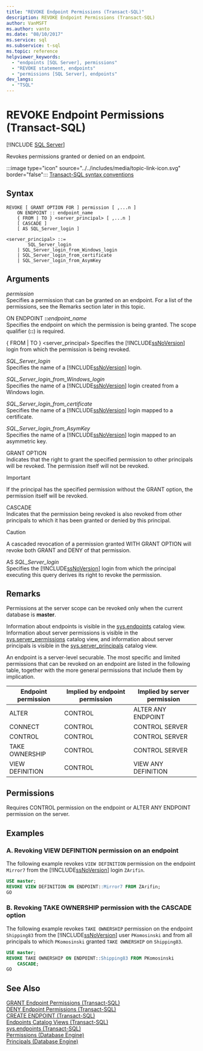 ```yaml
---
title: "REVOKE Endpoint Permissions (Transact-SQL)"
description: REVOKE Endpoint Permissions (Transact-SQL)
author: VanMSFT
ms.author: vanto
ms.date: "08/10/2017"
ms.service: sql
ms.subservice: t-sql
ms.topic: reference
helpviewer_keywords:
  - "endpoints [SQL Server], permissions"
  - "REVOKE statement, endpoints"
  - "permissions [SQL Server], endpoints"
dev_langs:
  - "TSQL"
---
```

# REVOKE Endpoint Permissions (Transact-SQL)
[!INCLUDE [SQL Server](../../includes/applies-to-version/sqlserver.md)]

  Revokes permissions granted or denied on an endpoint.  
  
 :::image type="icon" source="../../includes/media/topic-link-icon.svg" border="false"::: [Transact-SQL syntax conventions](../../t-sql/language-elements/transact-sql-syntax-conventions-transact-sql.md)  
  
## Syntax  
  
```syntaxsql
REVOKE [ GRANT OPTION FOR ] permission [ ,...n ]   
    ON ENDPOINT :: endpoint_name  
    { FROM | TO } <server_principal> [ ,...n ]  
    [ CASCADE ]  
    [ AS SQL_Server_login ]   
  
<server_principal> ::=   
        SQL_Server_login  
    | SQL_Server_login_from_Windows_login   
    | SQL_Server_login_from_certificate   
    | SQL_Server_login_from_AsymKey  
```  
  
## Arguments
 *permission*  
 Specifies a permission that can be granted on an endpoint. For a list of the permissions, see the Remarks section later in this topic.  
  
 ON ENDPOINT **::**_endpoint_name_  
 Specifies the endpoint on which the permission is being granted. The scope qualifier (**::**) is required.  
  
 { FROM | TO } \<server_principal> 
 Specifies the [!INCLUDE[ssNoVersion](../../includes/ssnoversion-md.md)] login from which the permission is being revoked.  
  
 *SQL_Server_login*  
 Specifies the name of a [!INCLUDE[ssNoVersion](../../includes/ssnoversion-md.md)] login.  
  
 *SQL_Server_login_from_Windows_login*  
 Specifies the name of a [!INCLUDE[ssNoVersion](../../includes/ssnoversion-md.md)] login created from a Windows login.  
  
 *SQL_Server_login_from_certificate*  
 Specifies the name of a [!INCLUDE[ssNoVersion](../../includes/ssnoversion-md.md)] login mapped to a certificate.  
  
 *SQL_Server_login_from_AsymKey*  
 Specifies the name of a [!INCLUDE[ssNoVersion](../../includes/ssnoversion-md.md)] login mapped to an asymmetric key.  
  
 GRANT OPTION  
 Indicates that the right to grant the specified permission to other principals will be revoked. The permission itself will not be revoked.  
  
> [!IMPORTANT]  
>  If the principal has the specified permission without the GRANT option, the permission itself will be revoked.  
  
 CASCADE  
 Indicates that the permission being revoked is also revoked from other principals to which it has been granted or denied by this principal.  
  
> [!CAUTION]  
>  A cascaded revocation of a permission granted WITH GRANT OPTION will revoke both GRANT and DENY of that permission.  
  
 AS *SQL_Server_login*  
 Specifies the [!INCLUDE[ssNoVersion](../../includes/ssnoversion-md.md)] login from which the principal executing this query derives its right to revoke the permission.  
  
## Remarks  
 Permissions at the server scope can be revoked only when the current database is **master**.  
  
 Information about endpoints is visible in the [sys.endpoints](../../relational-databases/system-catalog-views/sys-endpoints-transact-sql.md) catalog view. Information about server permissions is visible in the [sys.server_permissions](../../relational-databases/system-catalog-views/sys-server-permissions-transact-sql.md) catalog view, and information about server principals is visible in the [sys.server_principals](../../relational-databases/system-catalog-views/sys-server-principals-transact-sql.md) catalog view.  
  
 An endpoint is a server-level securable. The most specific and limited permissions that can be revoked on an endpoint are listed in the following table, together with the more general permissions that include them by implication.  
  
|Endpoint permission|Implied by endpoint permission|Implied by server permission|  
|-------------------------|------------------------------------|----------------------------------|  
|ALTER|CONTROL|ALTER ANY ENDPOINT|  
|CONNECT|CONTROL|CONTROL SERVER|  
|CONTROL|CONTROL|CONTROL SERVER|  
|TAKE OWNERSHIP|CONTROL|CONTROL SERVER|  
|VIEW DEFINITION|CONTROL|VIEW ANY DEFINITION|  
  
## Permissions  
 Requires CONTROL permission on the endpoint or ALTER ANY ENDPOINT permission on the server.  
  
## Examples  
  
### A. Revoking VIEW DEFINITION permission on an endpoint  
 The following example revokes `VIEW DEFINITION` permission on the endpoint `Mirror7` from the [!INCLUDE[ssNoVersion](../../includes/ssnoversion-md.md)] login `ZArifin`.  
  
```sql  
USE master;  
REVOKE VIEW DEFINITION ON ENDPOINT::Mirror7 FROM ZArifin;  
GO  
```  
  
### B. Revoking TAKE OWNERSHIP permission with the CASCADE option  
 The following example revokes `TAKE OWNERSHIP` permission on the endpoint `Shipping83` from the [!INCLUDE[ssNoVersion](../../includes/ssnoversion-md.md)] user `PKomosinski` and from all principals to which `PKomosinski` granted `TAKE OWNERSHIP` on `Shipping83`.  
  
```sql  
USE master;  
REVOKE TAKE OWNERSHIP ON ENDPOINT::Shipping83 FROM PKomosinski   
    CASCADE;  
GO  
```  
  
## See Also  
 [GRANT Endpoint Permissions &#40;Transact-SQL&#41;](../../t-sql/statements/grant-endpoint-permissions-transact-sql.md)   
 [DENY Endpoint Permissions &#40;Transact-SQL&#41;](../../t-sql/statements/deny-endpoint-permissions-transact-sql.md)   
 [CREATE ENDPOINT &#40;Transact-SQL&#41;](../../t-sql/statements/create-endpoint-transact-sql.md)   
 [Endpoints Catalog Views &#40;Transact-SQL&#41;](../../relational-databases/system-catalog-views/endpoints-catalog-views-transact-sql.md)   
 [sys.endpoints &#40;Transact-SQL&#41;](../../relational-databases/system-catalog-views/sys-endpoints-transact-sql.md)   
 [Permissions &#40;Database Engine&#41;](../../relational-databases/security/permissions-database-engine.md)   
 [Principals &#40;Database Engine&#41;](../../relational-databases/security/authentication-access/principals-database-engine.md)  
  
  

